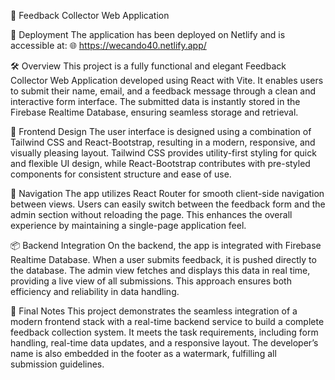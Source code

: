 💬 Feedback Collector Web Application

🚀 Deployment
The application has been deployed on Netlify and is accessible at:
🌐 https://wecando40.netlify.app/

🛠️ Overview
This project is a fully functional and elegant Feedback Collector Web Application developed using React with Vite. It enables users to submit their name, email, and a feedback message through a clean and interactive form interface. The submitted data is instantly stored in the Firebase Realtime Database, ensuring seamless storage and retrieval.

🎨 Frontend Design
The user interface is designed using a combination of Tailwind CSS and React-Bootstrap, resulting in a modern, responsive, and visually pleasing layout. Tailwind CSS provides utility-first styling for quick and flexible UI design, while React-Bootstrap contributes with pre-styled components for consistent structure and ease of use.

🔀 Navigation
The app utilizes React Router for smooth client-side navigation between views. Users can easily switch between the feedback form and the admin section without reloading the page. This enhances the overall experience by maintaining a single-page application feel.

📦 Backend Integration
On the backend, the app is integrated with Firebase Realtime Database. When a user submits feedback, it is pushed directly to the database. The admin view fetches and displays this data in real time, providing a live view of all submissions. This approach ensures both efficiency and reliability in data handling.

🧾 Final Notes
This project demonstrates the seamless integration of a modern frontend stack with a real-time backend service to build a complete feedback collection system. It meets the task requirements, including form handling, real-time data updates, and a responsive layout. The developer’s name is also embedded in the footer as a watermark, fulfilling all submission guidelines.


